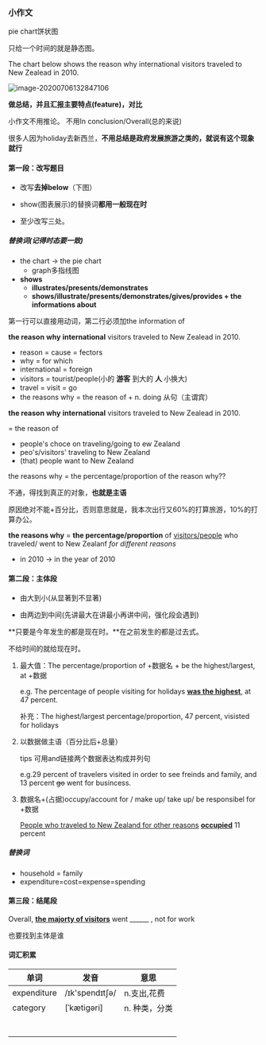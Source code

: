 ### 小作文

pie chart饼状图

只给一个时间的就是静态图。

The chart below shows the reason why international visitors traveled to New Zealead in 2010.

![image-20200706132847106](C:\Users\UncleDong\AppData\Roaming\Typora\typora-user-images\image-20200706132847106.png)

**做总结，并且汇报主要特点(feature)，对比**

小作文不用推论。 不用In conclusion/Overall(总的来说)

很多人因为holiday去新西兰，**不用总结是政府发展旅游之类的，就说有这个现象就行**



#### 第一段：改写题目

- 改写**去掉below**（下图）

- show(图表展示)的替换词**都用一般现在时**

- 至少改写三处。

##### 替换词(记得时态要一致)

- the chart -> the pie chart
  - graph多指线图
- **shows**
  - **illustrates/presents/demonstrates**
  - **shows/illustrate/presents/demonstrates/gives/provides + the informations about**

第一行可以直接用动词，第二行必须加the information of

 **the reason** **why** **international** visitors traveled to New Zealead in 2010.

- reason = cause = fectors
- why = for which
- international = foreign
- visitors  = tourist/people(小的 **游客** 到大的 **人** 小换大)
- travel = visit = go
- the reasons why = the reason of + n. doing 从句（主谓宾）

 **the reason** **why** **international** visitors traveled to New Zealead in 2010.

= the reason of

- people's choce on traveling/going to ew Zealand
- peo's/visitors' traveling to New Zealand
- (that) people want to New Zealand



the reasons why = the percentage/proportion of the reason why??

不通，得找到真正的对象，**也就是主语**

原因绝对不能+百分比，否则意思就是，我本次出行又60%的打算旅游，10%的打算办公。

**the reasons why** = **the percentage/proportion** of <u>visitors/people</u> who traveled/ went to New Zealanf *for different reasons*



- in 2010 -> in the year of 2010

 

#### 第二段：主体段

- 由大到小(从显著到不显著)

- 由两边到中间(先讲最大在讲最小再讲中间，强化段会遇到)

**只要是今年发生的都是现在时。**在之前发生的都是过去式。

不给时间的就给现在时。



1. 最大值：The percentage/proportion of +数据名 + be the highest/largest, at +数据

   e.g. The percentage of people visiting for holidays <u>**was the highest**,</u> at 47 percent.

   补充：The highest/largest percentage/proportion, 47 percent, visisted for holidays

2. 以数据做主语（百分比后+总量）

   tips 可用and链接两个数据表达构成并列句

   e.g.29 percent of travelers visited in order to see freinds and family, and 13 percent ~~go~~ went for busincess.

3. 数据名+(占据)occupy/account for / make up/ take up/ be responsibel for  +数据

   <u>People who traveled to New Zealand for other reasons</u> **<u>occupied</u>** 11 percent



##### 替换词 	

- household = family
- expenditure=cost=expense=spending



#### 第三段：结尾段

Overall, <u>**the majorty of visitors**</u> went \_\_\_\_\_\_ , not for work

也要找到主体是谁



#### 词汇积累

| 单词        | 发音           | 意思          |
| ----------- | -------------- | ------------- |
| expenditure | /ɪk'spendɪtʃə/ | n.支出,花费   |
| category    | [ˈkætiɡəri]    | n. 种类，分类 |
|             |                |               |
|             |                |               |
|             |                |               |
|             |                |               |
|             |                |               |
|             |                |               |
|             |                |               |

